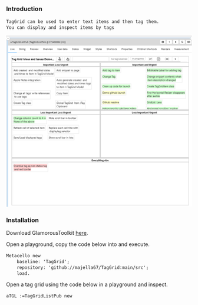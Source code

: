 ### Introduction
	TagGrid can be used to enter text items and then tag them.  
	You can display and inspect items by tags
![Image of Taggrid](/Taggrid.png)

	
### Installation 

Download GlamorousToolkit [here](https://gtoolkit.com/download/).

Open a playground, copy the code below into and execute.

```Smalltalk
Metacello new
	baseline: 'TagGrid';
	repository: 'github://majella67/TagGrid:main/src';
	load.
```

Open a tag grid using the code below in a playground and inspect.

```Smalltalk
aTGL :=TagGridListPub new 
```
